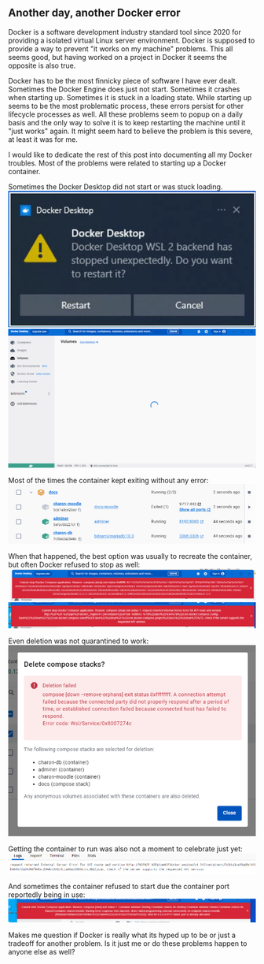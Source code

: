 ## Another day, another Docker error

Docker is a software development industry standard tool since 2020 for providing a isolated virtual Linux server environment. Docker is supposed to provide a way to prevent "it works on my machine" problems. This all seems good, but having worked on a project in Docker it seems the opposite is also true.

Docker has to be the most finnicky piece of software I have ever dealt. Sometimes the Docker Engine does just not start. Sometimes it crashes when starting up. Sometimes it is stuck in a loading state. While starting up seems to be the most problematic process, these errors persist for other lifecycle processes as well. All these problems seem to popup on a daily basis and the only way to solve it is to keep restarting the machine until it "just works" again. It might seem hard to believe the problem is this severe, at least it was for me.

I would like to dedicate the rest of this post into documenting all my Docker troubles. Most of the problems were related to starting up a Docker container. 

Sometimes the Docker Desktop did not start or was stuck loading.
![Trouble starting up](./wsl2-backend-has-stopped-unexpectedly.png)
![stuck loading](./stuck-loading.png)

Most of the times the container kept exiting without any error:
![Container exited](./container-exited.png)

When that happened, the best option was usually to recreate the container, but often Docker refused to stop as well:
![Cannot stop Docker compose application 1](./cannot-stop-docker-compose-application.png)
![Cannot stop Docker compose application 2](./cannot-stop-docker-compose-application-2.png)

Even deletion was not quarantined to work:
![Deletion failed](./deletion-failed.png)

Getting the container to run was also not a moment to celebrate just yet:
![docker exec -it container-name bash](./docker-exec-it-container-bash.png)

And sometimes the container refused to start due the container port reportedly being in use:
![port is already allocated](./port-is-already-allocated.png)


Makes me question if Docker is really what its hyped up to be or just a tradeoff for another problem. Is it just me or do these problems happen to anyone else as well?
